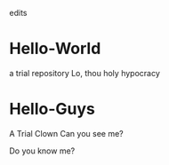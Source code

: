 edits
# Hello-World
a trial repository
Lo, thou holy hypocracy 

# Hello-Guys
A Trial Clown
Can you see me?

Do you know me?

